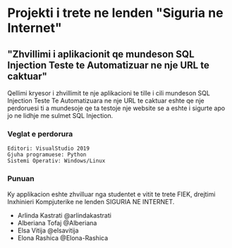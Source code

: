 # Projekti i trete ne lenden "Siguria ne Internet"
## "Zhvillimi i aplikacionit qe mundeson SQL Injection Teste te Automatizuar ne nje URL te caktuar" <br>
Qellimi kryesor i zhvillimit te nje aplikacioni te tille i cili mundeson SQL Injection Teste Te Automatizuara ne nje URL te caktuar eshte qe nje perdoruesi ti a 
mundesoje qe ta testoje nje website se a eshte i  sigurte apo jo ne lidhje me sulmet SQL Injection.

### Veglat e perdorura
```
Editori: VisualStudio 2019
Gjuha programuese: Python
Sistemi Operativ: Windows/Linux
```
### Punuan
Ky applikacion eshte zhvilluar nga studentet e vitit te trete FIEK, drejtimi Inxhinieri Kompjuterike ne lenden SIGURIA NE INTERNET.

<ul>
   <li>Arlinda Kastrati @arlindakastrati</li>
   <li>Alberiana Tofaj @Alberiana</li>
   <li>Elsa Vitija @elsavitija</li>
   <li>Elona Rashica @Elona-Rashica</li>
</ul>

